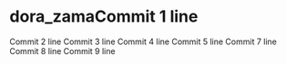 # dora_zamaCommit 1 line
Commit 2 line
Commit 3 line
Commit 4 line
Commit 5 line
Commit 7 line
Commit 8 line
Commit 9 line
